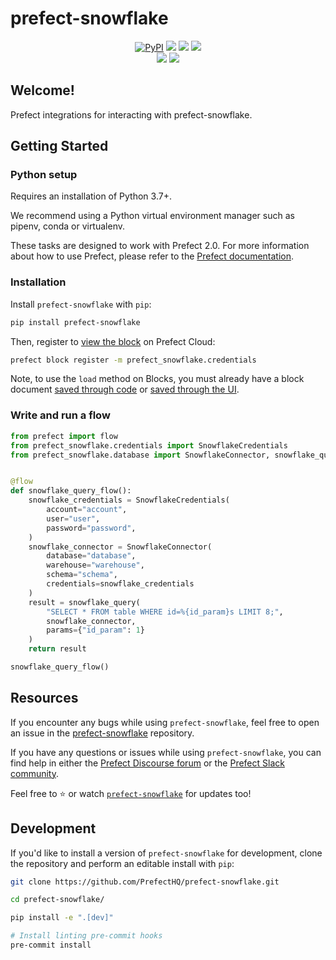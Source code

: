 # prefect-snowflake

<p align="center">
    <a href="https://pypi.python.org/pypi/prefect-snowflake/" alt="PyPI version">
        <img alt="PyPI" src="https://img.shields.io/pypi/v/prefect-snowflake?color=0052FF&labelColor=090422"></a>
    <a href="https://github.com/PrefectHQ/prefect-snowflake/" alt="Stars">
        <img src="https://img.shields.io/github/stars/PrefectHQ/prefect-snowflake?color=0052FF&labelColor=090422" /></a>
    <a href="https://pepy.tech/badge/prefect-snowflake/" alt="Downloads">
        <img src="https://img.shields.io/pypi/dm/prefect-snowflake?color=0052FF&labelColor=090422" /></a>
    <a href="https://github.com/PrefectHQ/prefect-snowflake/pulse" alt="Activity">
        <img src="https://img.shields.io/github/commit-activity/m/PrefectHQ/prefect-snowflake?color=0052FF&labelColor=090422" /></a>
    <br>
    <a href="https://prefect-snowflake-community.slack.com" alt="Slack">
        <img src="https://img.shields.io/badge/slack-join_community-red.svg?color=0052FF&labelColor=090422&logo=slack" /></a>
    <a href="https://discourse.prefect-snowflake.io/" alt="Discourse">
        <img src="https://img.shields.io/badge/discourse-browse_forum-red.svg?color=0052FF&labelColor=090422&logo=discourse" /></a>
</p>

## Welcome!

Prefect integrations for interacting with prefect-snowflake.

## Getting Started

### Python setup

Requires an installation of Python 3.7+.

We recommend using a Python virtual environment manager such as pipenv, conda or virtualenv.

These tasks are designed to work with Prefect 2.0. For more information about how to use Prefect, please refer to the [Prefect documentation](https://orion-docs.prefect.io/).

### Installation

Install `prefect-snowflake` with `pip`:

```bash
pip install prefect-snowflake
```

Then, register to [view the block](https://orion-docs.prefect.io/ui/blocks/) on Prefect Cloud:

```bash
prefect block register -m prefect_snowflake.credentials
```

Note, to use the `load` method on Blocks, you must already have a block document [saved through code](https://orion-docs.prefect.io/concepts/blocks/#saving-blocks) or [saved through the UI](https://orion-docs.prefect.io/ui/blocks/).

### Write and run a flow

```python
from prefect import flow
from prefect_snowflake.credentials import SnowflakeCredentials
from prefect_snowflake.database import SnowflakeConnector, snowflake_query


@flow
def snowflake_query_flow():
    snowflake_credentials = SnowflakeCredentials(
        account="account",
        user="user",
        password="password",
    )
    snowflake_connector = SnowflakeConnector(
        database="database",
        warehouse="warehouse",
        schema="schema",
        credentials=snowflake_credentials
    )
    result = snowflake_query(
        "SELECT * FROM table WHERE id=%{id_param}s LIMIT 8;",
        snowflake_connector,
        params={"id_param": 1}
    )
    return result

snowflake_query_flow()
```

## Resources

If you encounter any bugs while using `prefect-snowflake`, feel free to open an issue in the [prefect-snowflake](https://github.com/PrefectHQ/prefect-snowflake) repository.

If you have any questions or issues while using `prefect-snowflake`, you can find help in either the [Prefect Discourse forum](https://discourse.prefect.io/) or the [Prefect Slack community](https://prefect.io/slack).

Feel free to ⭐️ or watch [`prefect-snowflake`](https://github.com/PrefectHQ/prefect-snowflake) for updates too!

## Development

If you'd like to install a version of `prefect-snowflake` for development, clone the repository and perform an editable install with `pip`:

```bash
git clone https://github.com/PrefectHQ/prefect-snowflake.git

cd prefect-snowflake/

pip install -e ".[dev]"

# Install linting pre-commit hooks
pre-commit install
```
